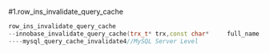 #1.row_ins_invalidate_query_cache

```cpp
row_ins_invalidate_query_cache
--innobase_invalidate_query_cache(trx_t* trx,const char*     full_name,ulint           full_name_len)
----mysql_query_cache_invalidate4//MySQL Server Level

```